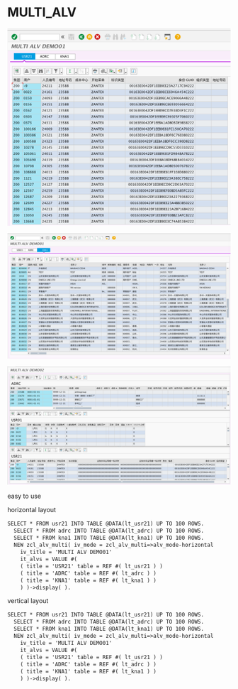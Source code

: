 # MULTI_ALV

![screenshot](https://github.com/a87b01c14/MULTI_ALV/blob/main/WX20230612-132659%402x.png)

![screenshot](https://github.com/a87b01c14/MULTI_ALV/blob/main/WX20230612-132808%402x.png)

![screenshot](https://github.com/a87b01c14/MULTI_ALV/blob/main/WX20230612-132848%402x.png)


easy to use

horizontal layout
```ABAP
SELECT * FROM usr21 INTO TABLE @DATA(lt_usr21) UP TO 100 ROWS.
  SELECT * FROM adrc INTO TABLE @DATA(lt_adrc) UP TO 100 ROWS.
  SELECT * FROM kna1 INTO TABLE @DATA(lt_kna1) UP TO 100 ROWS.
  NEW zcl_alv_multi( iv_mode = zcl_alv_multi=>alv_mode-horizontal
    iv_title = 'MULTI ALV DEMO01'
    it_alvs = VALUE #(
    ( title = 'USR21' table = REF #( lt_usr21 ) )
    ( title = 'ADRC' table = REF #( lt_adrc ) )
    ( title = 'KNA1' table = REF #( lt_kna1 ) )
    ) )->display( ). 
```
    
    
vertical layout
```ABAP
SELECT * FROM usr21 INTO TABLE @DATA(lt_usr21) UP TO 100 ROWS.
  SELECT * FROM adrc INTO TABLE @DATA(lt_adrc) UP TO 100 ROWS.
  SELECT * FROM kna1 INTO TABLE @DATA(lt_kna1) UP TO 100 ROWS.
  NEW zcl_alv_multi( iv_mode = zcl_alv_multi=>alv_mode-horizontal
    iv_title = 'MULTI ALV DEMO01'
    it_alvs = VALUE #(
    ( title = 'USR21' table = REF #( lt_usr21 ) )
    ( title = 'ADRC' table = REF #( lt_adrc ) )
    ( title = 'KNA1' table = REF #( lt_kna1 ) )
    ) )->display( ). 
 ```
    
